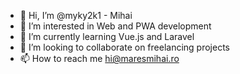 - 👋 Hi, I’m @myky2k1 - Mihai
- 👀 I’m interested in Web and PWA development
- 🌱 I’m currently learning Vue.js and Laravel
- 💞️ I’m looking to collaborate on freelancing projects
- 📫 How to reach me hi@maresmihai.ro

<!---
myky2k1/myky2k1 is a ✨ special ✨ repository because its `README.md` (this file) appears on your GitHub profile.
You can click the Preview link to take a look at your changes.
--->

